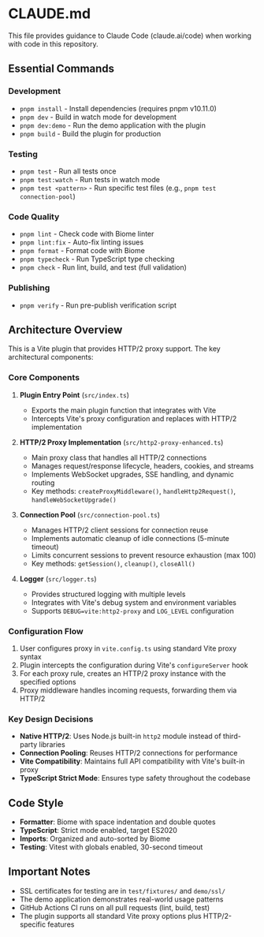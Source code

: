 # CLAUDE.md

This file provides guidance to Claude Code (claude.ai/code) when working with code in this repository.

## Essential Commands

### Development
- `pnpm install` - Install dependencies (requires pnpm v10.11.0)
- `pnpm dev` - Build in watch mode for development
- `pnpm dev:demo` - Run the demo application with the plugin
- `pnpm build` - Build the plugin for production

### Testing
- `pnpm test` - Run all tests once
- `pnpm test:watch` - Run tests in watch mode
- `pnpm test <pattern>` - Run specific test files (e.g., `pnpm test connection-pool`)

### Code Quality
- `pnpm lint` - Check code with Biome linter
- `pnpm lint:fix` - Auto-fix linting issues
- `pnpm format` - Format code with Biome
- `pnpm typecheck` - Run TypeScript type checking
- `pnpm check` - Run lint, build, and test (full validation)

### Publishing
- `pnpm verify` - Run pre-publish verification script

## Architecture Overview

This is a Vite plugin that provides HTTP/2 proxy support. The key architectural components:

### Core Components

1. **Plugin Entry Point** (`src/index.ts`)
   - Exports the main plugin function that integrates with Vite
   - Intercepts Vite's proxy configuration and replaces with HTTP/2 implementation

2. **HTTP/2 Proxy Implementation** (`src/http2-proxy-enhanced.ts`)
   - Main proxy class that handles all HTTP/2 connections
   - Manages request/response lifecycle, headers, cookies, and streams
   - Implements WebSocket upgrades, SSE handling, and dynamic routing
   - Key methods: `createProxyMiddleware()`, `handleHttp2Request()`, `handleWebSocketUpgrade()`

3. **Connection Pool** (`src/connection-pool.ts`)
   - Manages HTTP/2 client sessions for connection reuse
   - Implements automatic cleanup of idle connections (5-minute timeout)
   - Limits concurrent sessions to prevent resource exhaustion (max 100)
   - Key methods: `getSession()`, `cleanup()`, `closeAll()`

4. **Logger** (`src/logger.ts`)
   - Provides structured logging with multiple levels
   - Integrates with Vite's debug system and environment variables
   - Supports `DEBUG=vite:http2-proxy` and `LOG_LEVEL` configuration

### Configuration Flow

1. User configures proxy in `vite.config.ts` using standard Vite proxy syntax
2. Plugin intercepts the configuration during Vite's `configureServer` hook
3. For each proxy rule, creates an HTTP/2 proxy instance with the specified options
4. Proxy middleware handles incoming requests, forwarding them via HTTP/2

### Key Design Decisions

- **Native HTTP/2**: Uses Node.js built-in `http2` module instead of third-party libraries
- **Connection Pooling**: Reuses HTTP/2 connections for performance
- **Vite Compatibility**: Maintains full API compatibility with Vite's built-in proxy
- **TypeScript Strict Mode**: Ensures type safety throughout the codebase

## Code Style

- **Formatter**: Biome with space indentation and double quotes
- **TypeScript**: Strict mode enabled, target ES2020
- **Imports**: Organized and auto-sorted by Biome
- **Testing**: Vitest with globals enabled, 30-second timeout

## Important Notes

- SSL certificates for testing are in `test/fixtures/` and `demo/ssl/`
- The demo application demonstrates real-world usage patterns
- GitHub Actions CI runs on all pull requests (lint, build, test)
- The plugin supports all standard Vite proxy options plus HTTP/2-specific features